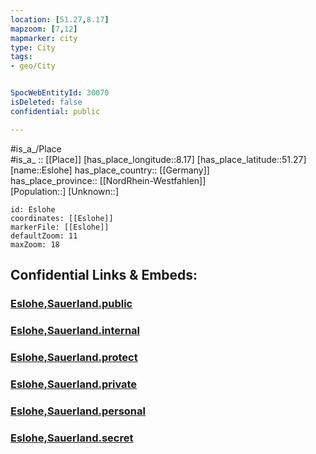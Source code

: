 ```yaml
---
location: [51.27,8.17] 
mapzoom: [7,12] 
mapmarker: city 
type: City
tags:
- geo/City


SpocWebEntityId: 30070
isDeleted: false
confidential: public

---
```

#is_a_/Place  
#is_a_ :: [[Place]] 
[has_place_longitude::8.17] 
[has_place_latitude::51.27] 
[name::Eslohe] 
has_place_country:: [[Germany]]  
has_place_province:: [[NordRhein-Westfahlen]]  
[Population::] 
[Unknown::] 


```leaflet
id: Eslohe
coordinates: [[Eslohe]] 
markerFile: [[Eslohe]] 
defaultZoom: 11 
maxZoom: 18
```


## Confidential Links & Embeds: 

### [Eslohe,Sauerland.public](/_public/\Earth\Continent\Europe\Europe~Central\Germany\Germany~West\Nordrhein-Westfalen\counties~NW\Hochsauerlandkreis\cities~HochsauerlandEslohe,Sauerland.public.md) 

### [Eslohe,Sauerland.internal](/_internal/\Earth\Continent\Europe\Europe~Central\Germany\Germany~West\Nordrhein-Westfalen\counties~NW\Hochsauerlandkreis\cities~HochsauerlandEslohe,Sauerland.internal.md) 

### [Eslohe,Sauerland.protect](/_protect/\Earth\Continent\Europe\Europe~Central\Germany\Germany~West\Nordrhein-Westfalen\counties~NW\Hochsauerlandkreis\cities~HochsauerlandEslohe,Sauerland.protect.md) 

### [Eslohe,Sauerland.private](/_private/\Earth\Continent\Europe\Europe~Central\Germany\Germany~West\Nordrhein-Westfalen\counties~NW\Hochsauerlandkreis\cities~HochsauerlandEslohe,Sauerland.private.md) 

### [Eslohe,Sauerland.personal](/_personal/\Earth\Continent\Europe\Europe~Central\Germany\Germany~West\Nordrhein-Westfalen\counties~NW\Hochsauerlandkreis\cities~HochsauerlandEslohe,Sauerland.personal.md) 

### [Eslohe,Sauerland.secret](/_secret/\Earth\Continent\Europe\Europe~Central\Germany\Germany~West\Nordrhein-Westfalen\counties~NW\Hochsauerlandkreis\cities~HochsauerlandEslohe,Sauerland.secret.md)

